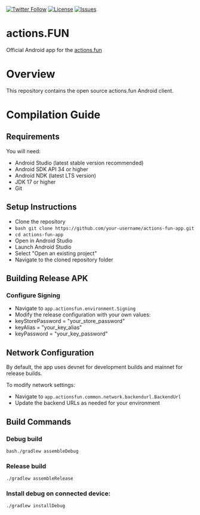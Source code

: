 [![Twitter Follow](https://img.shields.io/twitter/follow/actionsdotfun?style=social)](https://x.com/actionsdotfun)
[![License](https://img.shields.io/github/license/actionsprotocol/actions-android)](LICENSE)
[![Issues](https://img.shields.io/github/issues/actionsprotocol/actions-android)](https://github.com/actionsprotocol/actions-android/issues)

# actions.FUN
Official Android app for the [actions.fun](https://app.actions.fun)

# Overview
This repository contains the open source actions.fun Android client.

# Compilation Guide

## Requirements
You will need:
- Android Studio (latest stable version recommended)
- Android SDK API 34 or higher
- Android NDK (latest LTS version)
- JDK 17 or higher
- Git

## Setup Instructions
- Clone the repository
- `bash git clone https://github.com/your-username/actions-fun-app.git`
- `cd actions-fun-app`
- Open in Android Studio
- Launch Android Studio
- Select "Open an existing project"
- Navigate to the cloned repository folder

## Building Release APK

### Configure Signing
- Navigate to `app.actionsfun.environment.Signing`
- Modify the release configuration with your own values:
- keyStorePassword = "your_store_password"
- keyAlias = "your_key_alias"
- keyPassword = "your_key_password"

## Network Configuration
By default, the app uses devnet for development builds and mainnet for release builds. 

To modify network settings:
- Navigate to `app.actionsfun.common.network.backendurl.BackendUrl`
- Update the backend URLs as needed for your environment

## Build Commands

### Debug build
`bash./gradlew assembleDebug`

### Release build
`./gradlew assembleRelease`

### Install debug on connected device:
`./gradlew installDebug`
